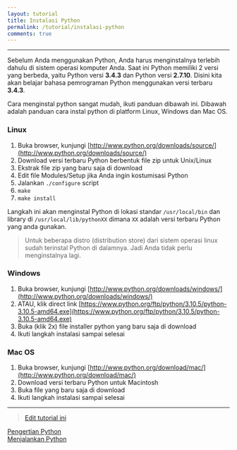 ```yaml
---
layout: tutorial
title: Instalasi Python
permalink: /tutorial/instalasi-python
comments: true
---
```


---

Sebelum Anda menggunakan Python, Anda harus menginstalnya terlebih dahulu di sistem operasi komputer Anda. Saat ini Python memiliki 2 versi yang berbeda, yaitu Python versi **3.4.3** dan Python versi **2.7.10**. Disini kita akan belajar bahasa pemrograman Python menggunakan versi terbaru **3.4.3**.

Cara menginstal python sangat mudah, ikuti panduan dibawah ini. Dibawah adalah panduan cara instal python di platform Linux, Windows dan Mac OS.


### Linux
1. Buka browser, kunjungi [http://www.python.org/downloads/source/](http://www.python.org/downloads/source/)
2. Download versi terbaru Python berbentuk file zip untuk Unix/Linux
3. Ekstrak file zip yang baru saja di download
4. Edit file Modules/Setup jika Anda ingin kostumisasi Python
5. Jalankan `./configure` script
6. `make`
7. `make install`

Langkah ini akan menginstal Python di lokasi standar `/usr/local/bin` dan library di `/usr/local/lib/pythonXX` dimana `XX` adalah versi terbaru Python yang anda gunakan.

> Untuk beberapa distro (distribution store) dari sistem operasi linux sudah terinstal Python di dalamnya. Jadi Anda tidak perlu menginstalnya lagi.


### Windows
1. Buka browser, kunjungi [http://www.python.org/downloads/windows/](http://www.python.org/downloads/windows/)
2. ATAU, klik direct link [https://www.python.org/ftp/python/3.10.5/python-3.10.5-amd64.exe](https://www.python.org/ftp/python/3.10.5/python-3.10.5-amd64.exe)
3. Buka (klik 2x) file installer python yang baru saja di download
4. Ikuti langkah instalasi sampai selesai

### Mac OS
1. Buka browser, kunjungi [http://www.python.org/download/mac/](http://www.python.org/download/mac/)
2. Download versi terbaru Python untuk Macintosh
3. Buka file yang baru saja di download
4. Ikuti langkah instalasi sampai selesai

---
> [Edit tutorial ini](https://github.com/belajarpythoncom/belajarpythoncom.github.io/edit/master/tutorials/instalasi-python.md)

<div class="row navigation-tutorial">
    <div class="col-md-6 prev-tutorial">
        <a href="/tutorial/apa-itu-python"><i class="fas fa-arrow-circle-left"></i>Pengertian Python</a>
    </div>
    <div class="col-md-6 next-tutorial">
        <a href="/tutorial/menjalankan-python" class="hoverable">Menjalankan Python<i class="fas fa-arrow-circle-right"></i></a>
    </div>
</div>
